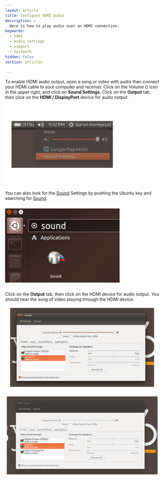 ```yaml
---
layout: article
title: Configure HDMI Audio
description: >
  Here is how to play audio over an HDMI connection.
keywords:
  - hdmi
  - audio settings
  - support
  - System76
hidden: false
section: articles

---
```


To enable HDMI audio output, open a song or video with audio then connect your HDMI cable to your computer and receiver. Click on the Volume (<i class='fa fa-volume-up'></i>) icon in the upper right, and click on **Sound Settings**. Click on the **Output** tab, then click on the **HDMI / DisplayPort** device for audio output.

![Sound Menu](/images/hdmi-audio/sound-menu.png)

You can also look for the <u>Sound</u> Settings by pushing the Ubuntu key <kbd><span class="fl-ubuntu"></span></kbd> and searching for <u>Sound</u>.

![Sound in Dash](/images/hdmi-audio/sound-dash.png)

Click on the **Output** tab, then click on the HDMI device for audio output. You should hear the song of video playing through the HDMI device.

![Sound Settings](/images/hdmi-audio/sound-settings-default.png)

![Sound Settings](/images/hdmi-audio/sound-settings-hdmi.png)
